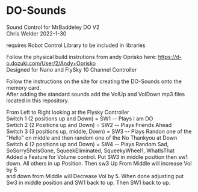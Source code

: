 # DO-Sounds  
Sound Control for MrBaddeley DO V2  
Chris Welder 2022-1-30  
  
requires Robot Control Library to be included in libraries  
  
Follow the physical build instrutions from andy Oprisko here: https://d-o.dozuki.com/User/2/Andy+Oprisko  
Designed for Nano and FlySky 10 Channel Controller  
  
Follow the instructions on the site for creating the DO-Sounds onto the memory card.  
After adding the standard sounds add the VolUp and VolDown mp3 files located in this repository.
  
From Left to Right looking at the Flysky Controller  
Switch 1 (2 positions up and Down) = SW1 -- Plays I am DO  
Swtich 2 (2 Positions up and Down) = SW2 -- Plays Friends Ahead   
Switch 3 (3 positions up, middle, Down) = SW3 -- Plays Randon one of the "Hello" on middle and then random one of the No Thankyou at Down  
Switch 4 (2 positions up and Down) = SW4 -- Plays Random Sad, SoSorrySheIsGone, SqueekEliminated, SqueekyWheel1, WhatIsThat  
Added a Feature for Volume control. Put SW3 in middle position then sw1 down.  All others in up Position. Then sw3 Up From Middle will increase Vol by 5  
   and down from Middle will Decrease Vol by 5. When done adjusting put Sw3 in middle position and SW1 back to up. Then SW1 back to up.  
